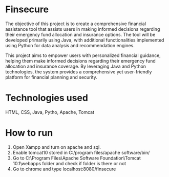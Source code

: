 # Finsecure
The objective of this project is to create a comprehensive financial assistance tool that assists users in making informed decisions regarding their emergency fund allocation and insurance options. The tool will be developed primarily using Java, with additional functionalities implemented using Python for data analysis and recommendation engines.

This project aims to empower users with personalized financial guidance, helping them make informed decisions regarding their emergency fund allocation and insurance coverage. By leveraging Java and Python technologies, the system provides a comprehensive yet user-friendly platform for financial planning and security.

# Technologies used
HTML, CSS, Java, Pytho, Apache, Tomcat
# How to run 

1.	Open Xampp and turn on apache and sql.
2.	Enable tomcat10 stored in C:/program files/apache software/bin/
3.	Go to C:\Program Files\Apache Software Foundation\Tomcat 10.1\webapps folder and check if folder is there or not
4.	Go to chrome and type localhost:8080/finsecure

